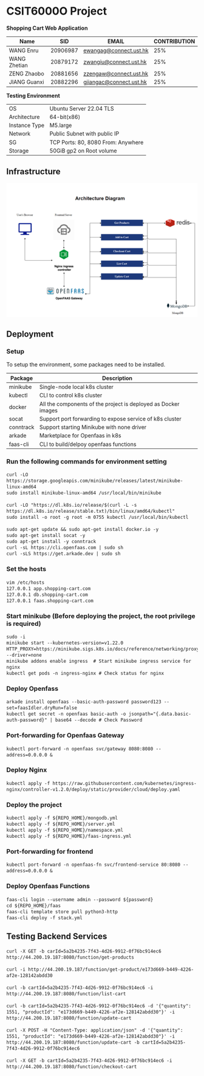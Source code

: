 # CSIT6000O Project
**Shopping Cart Web Application**


|Name|SID| EMAIL                  | CONTRIBUTION                              |
|---|---|------------------------|-------------------------------------------|
|WANG Enru|20906987| ewangag@connect.ust.hk | 25%                                       |
|WANG Zhetian|20879172| zwangiu@connect.ust.hk                | 25%        |
|ZENG Zhaobo|20881656| zzengaw@connect.ust.hk               | 25%              |
|JIANG Guanxi|20882296| gjiangac@connect.ust.hk               | 25%  |

**Testing Environment**

||                                    |
|---|------------------------------------|
|OS| Ubuntu Server 22.04 TLS            |
|Architecture| 64-bit(x86)                        |
|Instance Type| M5.large                           |
|Network| Public Subnet with public IP       |
|SG| TCP Ports: 80, 8080 From: Anywhere |
|Storage| 50GiB gp2 on Root volume           |

## Infrastructure
![Infrastructure](infrastructure.png)
## Deployment
### Setup
To setup the environment, some packages need to be installed.

| Package | Description |
| --- | --- |
| minikube | Single-node local k8s cluster |
| kubectl | CLI to control k8s cluster |
| docker | All the components of the project is deployed as Docker images |
| socat | Support port forwarding to expose service of k8s cluster |
| conntrack | Support starting Minikube with none driver |
| arkade | Marketplace for Openfaas in k8s |
| faas-cli | CLI to build/delpoy openfaas functions |

### Run the following commands for environment setting

```
curl -LO https://storage.googleapis.com/minikube/releases/latest/minikube-linux-amd64
sudo install minikube-linux-amd64 /usr/local/bin/minikube

curl -LO "https://dl.k8s.io/release/$(curl -L -s https://dl.k8s.io/release/stable.txt)/bin/linux/amd64/kubectl"
sudo install -o root -g root -m 0755 kubectl /usr/local/bin/kubectl

sudo apt-get update && sudo apt-get install docker.io -y
sudo apt-get install socat -y
sudo apt-get install -y conntrack
curl -sL https://cli.openfaas.com | sudo sh
curl -sLS https://get.arkade.dev | sudo sh
```
### Set the hosts
```
vim /etc/hosts
127.0.0.1 app.shopping-cart.com
127.0.0.1 db.shopping-cart.com
127.0.0.1 faas.shopping-cart.com
```

### Start minikube (Before deploying the project, the root privilege is required)
```angular2html
sudo -i
minikube start --kubernetes-version=v1.22.0 HTTP_PROXY=https://minikube.sigs.k8s.io/docs/reference/networking/proxy/ --driver=none
minikube addons enable ingress  # Start minikube ingress service for nginx
kubectl get pods -n ingress-nginx # Check status for nginx
```
### Deploy Openfass
```angular2html
arkade install openfaas --basic-auth-password password123 --set=faasIdler.dryRun=false
kubectl get secret -n openfaas basic-auth -o jsonpath="{.data.basic-auth-password}" | base64 --decode # Check Password
```
### Port-forwarding for Openfaas Gateway
```angular2html
kubectl port-forward -n openfaas svc/gateway 8080:8080 --address=0.0.0.0 &
```
### Deploy Nginx
```angular2html
kubectl apply -f https://raw.githubusercontent.com/kubernetes/ingress-nginx/controller-v1.2.0/deploy/static/provider/cloud/deploy.yaml
```
### Deploy the project
```angular2html
kubectl apply -f ${REPO_HOME}/mongodb.yml
kubectl apply -f ${REPO_HOME}/server.yml
kubectl apply -f ${REPO_HOME}/namespace.yml
kubectl apply -f ${REPO_HOME}/faas-ingress.yml
```
### Port-forwarding for frontend 
```angular2html
kubectl port-forward -n openfaas-fn svc/frontend-service 80:8080 --address=0.0.0.0 &
```
### Deploy Openfaas Functions
```angular2html
faas-cli login --username admin --password ${password}
cd ${REPO_HOME}/faas
faas-cli template store pull python3-http
faas-cli deploy -f stack.yml
```

## Testing Backend Services
```angular2html
curl -X GET -b carId=5a2b4235-7f43-4d26-9912-0f76bc914ec6 http://44.200.19.187:8080/function/get-products

curl -i http://44.200.19.187/function/get-product/e173d669-b449-4226-af2e-128142abdd30 

curl -b cartId=5a2b4235-7f43-4d26-9912-0f76bc914ec6 -i http://44.200.19.187:8080/function/list-cart

curl -b cartId=5a2b4235-7f43-4d26-9912-0f76bc914ec6 -d '{"quantity": 1551, "productId": "e173d669-b449-4226-af2e-128142abdd30"}' -i http://44.200.19.187:8080/function/update-cart

curl -X POST -H "Content-Type: application/json" -d '{"quantity": 1551, "productId": "e173d669-b449-4226-af2e-128142abdd30"}' -i http://44.200.19.187:8080/function/update-cart -b cartId=5a2b4235-7f43-4d26-9912-0f76bc914ec6

curl -X GET -b cartId=5a2b4235-7f43-4d26-9912-0f76bc914ec6 -i http://44.200.19.187:8080/function/checkout-cart
```



